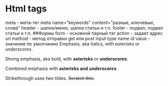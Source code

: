# Html tags

meta - мета-тег
meta name="keywords" content="разные, ключевые, слова"
header - шапка/меню, шапка статьи и т.п.
footer - подвал, подвал статьи и т.п.
##Формы
form - основной парный тэг
    action - задает адрес url
    method - метод отправки get или post
input
    type
    name
    id
    value - значение по умолчанию
    Emphasis, aka italics, with *asterisks* or _underscores_.

Strong emphasis, aka bold, with **asterisks** or __underscores__.

Combined emphasis with **asterisks and _underscores_**.

Strikethrough uses two tildes. ~~Scratch this.~~